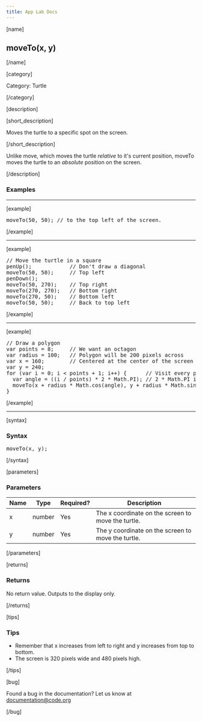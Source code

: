 ```yaml
---
title: App Lab Docs
---
```


[name]

## moveTo(x, y)

[/name]


[category]

Category: Turtle

[/category]

[description]

[short_description]

Moves the turtle to a specific spot on the screen.

[/short_description]

Unlike move, which moves the turtle *relative* to it's current position, moveTo moves the turtle to an *absolute* position on the screen.

[/description]

### Examples
____________________________________________________

[example]

<pre>
moveTo(50, 50);	// to the top left of the screen.
</pre>

[/example]

____________________________________________________

[example]

<pre>
// Move the turtle in a square
penUp();            // Don't draw a diagonal
moveTo(50, 50);     // Top left
penDown();
moveTo(50, 270);    // Top right
moveTo(270, 270);   // Bottom right
moveTo(270, 50);    // Bottom left
moveTo(50, 50);     // Back to top left
</pre>

[/example]

____________________________________________________

[example]

<pre>
// Draw a polygon
var points = 8;     // We want an octagon
var radius = 100;   // Polygon will be 200 pixels across
var x = 160;        // Centered at the center of the screen
var y = 240;
for (var i = 0; i < points + 1; i++) {      // Visit every point once, and let i = points so we get to a full 360deg
  var angle = ((i / points) * 2 * Math.PI); // 2 * Math.PI is 360deg
  moveTo(x + radius * Math.cos(angle), y + radius * Math.sin(angle));
}
</pre>

[/example]

____________________________________________________

[syntax]

### Syntax
<pre>
moveTo(x, y);
</pre>

[/syntax]

[parameters]

### Parameters

| Name  | Type | Required? | Description |
|-----------------|------|-----------|-------------|
| x | number | Yes | The x coordinate on the screen to move the turtle.  |
| y | number | Yes | The y coordinate on the screen to move the turtle.  |

[/parameters]

[returns]

### Returns
No return value. Outputs to the display only.

[/returns]

[tips]

### Tips
- Remember that x increases from left to right and y increases from top to bottom.
- The screen is 320 pixels wide and 480 pixels high.

[/tips]

[bug]

Found a bug in the documentation? Let us know at documentation@code.org

[/bug]
